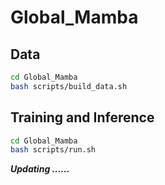 # Global_Mamba

## Data

```bash
cd Global_Mamba
bash scripts/build_data.sh
```

## Training and Inference 
```bash
cd Global_Mamba
bash scripts/run.sh
```


***Updating ......***